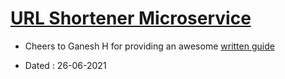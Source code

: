 # [URL Shortener Microservice](https://www.freecodecamp.org/learn/back-end-development-and-apis/back-end-development-and-apis-projects/url-shortener-microservice)

- Cheers to Ganesh H for providing an awesome [written guide](https://www.notion.so/URL-Shortener-Microservice-8662da8953504de6b7c88e072c7a4b80)

- Dated : 26-06-2021
